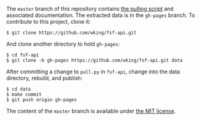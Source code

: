 The `master` branch of this repository contains [the pulling script](pull.py) and associated documentation.
The extracted data is in the `gh-pages` branch.
To contribute to this project, clone it:

    $ git clone https://github.com/wking/fsf-api.git

And clone another directory to hold `gh-pages`:

    $ cd fsf-api
    $ git clone -b gh-pages https://github.com/wking/fsf-api.git data

After committing a change to `pull.py` in `fsf-api`, change into the data directory, rebuild, and publish:

    $ cd data
    $ make commit
    $ git push origin gh-pages

The content of the `master` branch is available under [the MIT license](LICENSE.md).
